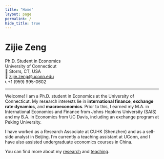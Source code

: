 ```yaml
---
title: "Home"
layout: page
permalink: /
hide_title: true
---
```

# Zijie Zeng


Ph.D. Student in Economics  
University of Connecticut  
📍 Storrs, CT, USA  
📧 [zijie.zeng@uconn.edu](mailto:zijie.zeng@uconn.edu)  
📞 +1 (959) 995-0602  

---

Welcome! I am a Ph.D. student in Economics at the University of Connecticut. My research interests lie in **international finance**, **exchange rate dynamics**, and **macroeconomics**. Prior to this, I earned my M.A. in International Economics and Finance from Johns Hopkins University (SAIS) and my B.A. in Economics from UC Davis, including an exchange program at Peking University.

I have worked as a Research Associate at CUHK (Shenzhen) and as a sell-side analyst in Beijing. I’m currently a teaching assistant at UConn, and I have also assisted undergraduate economics courses in China.

You can find more about my [research](/research/) and [teaching](/teaching/).

